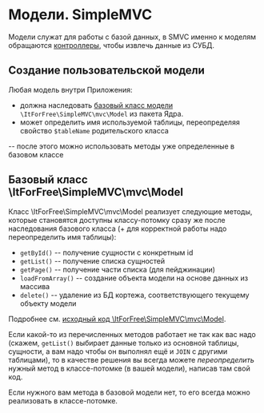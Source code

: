 
# Модели. SimpleMVC


Модели служат для работы с базой данных, в SMVC именно к моделям обращаются [контроллеры](docs/Controllers.md), чтобы извлечь данные из СУБД.

## Создание пользовательской модели

Любая модель внутри Приложения:

* должна наследовать [базовый класс модели](https://github.com/it-for-free/SimpleMVC/blob/master/src/mvc/Model.php)  `\ItForFree\SimpleMVC\mvc\Model` из пакета Ядра.
* может определить имя используемой таблицы, переопределяя свойство `$tableName` родительского класса

-- после этого можно использовать методы уже определенные в базовом классе

## Базовый класс \ItForFree\SimpleMVC\mvc\Model

Класс \ItForFree\SimpleMVC\mvc\Model реализует следующие методы, которые становятся доступны классу-потомку сразу же после наследования базового класса (+ для корректной работы надо переопределить имя таблицы):

* `getById()` -- получение сущности с конкретным id
* `getList()` -- получение списка сущностей
* `getPage()` -- получение части списка (для пейджинации)
* `loadFromArray()` -- создание объекта модели на основе данных из массива
* `delete()` -- удаление из БД кортежа, соответствующего текущему объекту модели

Подробнее см. [исходный код \ItForFree\SimpleMVC\mvc\Model](https://github.com/it-for-free/SimpleMVC/blob/master/src/mvc/Model.php).

Если какой-то из перечисленных методов работает не так как вас надо (скажем, `getList()` выбирает данные только из основной таблицы, сущности, а вам надо чтобы он выполнял ещё и `JOIN` с другими таблицами), то в качестве решения вы всегда можете _переопределить_ нужный метод в классе-потомке (в вашей модели), написав там свой код. 

Если нужного вам метода в базовой модели нет, то его всегда можно реализовать в классе-потомке.